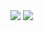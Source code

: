 
<img src="https://capsule-render.vercel.app/api?type=Slice&color=auto&height=180&section=header&text=Hello%20World!&fontSize=50&rotate=10"/>


<img src="https://img.shields.io/badge/java-007396?style=for-the-badge&logo=java&logoColor=white"> 
 




<!--
**jinee11/jinee11** is a ✨ _special_ ✨ repository because its `README.md` (this file) appears on your GitHub profile.

Here are some ideas to get you started:

- 🔭 I’m currently working on ...
- 🌱 I’m currently learning ...
- 👯 I’m looking to collaborate on ...
- 🤔 I’m looking for help with ...
- 💬 Ask me about ...
- 📫 How to reach me: ...
- 😄 Pronouns: ...
- ⚡ Fun fact: ...
-->
